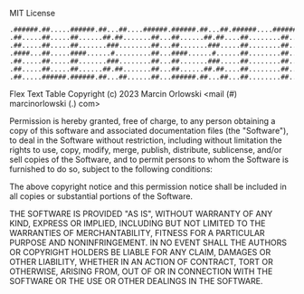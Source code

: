 MIT License

```ascii
.######.##.....######.##...##....######.######.##...##.######....######....#....######..##.....######
.##.....##.....##......##.##.......##...##......##.##....##........##.....###...##...##.##.....##....
.##.....##.....##.......###........##...##.......###.....##........##....##.##..##...##.##.....##....
.####...##.....####......#.........##...####......#......##........##...##...##.######..##.....####..
.##.....##.....##.......###........##...##.......###.....##........##...#######.##...##.##.....##....
.##.....##.....##......##.##.......##...##......##.##....##........##...##...##.##...##.##.....##....
.##.....######.######.##...##......##...######.##...##...##........##...##...##.######..######.######
```

Flex Text Table Copyright (c) 2023 Marcin Orlowski <mail (#) marcinorlowski (.) com>

Permission is hereby granted, free of charge, to any person obtaining a copy of this software and associated documentation
files (the "Software"), to deal in the Software without restriction, including without limitation the rights to use, copy,
modify, merge, publish, distribute, sublicense, and/or sell copies of the Software, and to permit persons to whom the
Software is furnished to do so, subject to the following conditions:

The above copyright notice and this permission notice shall be included in all copies or substantial portions of the Software.

THE SOFTWARE IS PROVIDED "AS IS", WITHOUT WARRANTY OF ANY KIND, EXPRESS OR IMPLIED, INCLUDING BUT NOT LIMITED TO THE WARRANTIES
OF MERCHANTABILITY, FITNESS FOR A PARTICULAR PURPOSE AND NONINFRINGEMENT. IN NO EVENT SHALL THE AUTHORS OR COPYRIGHT HOLDERS BE
LIABLE FOR ANY CLAIM, DAMAGES OR OTHER LIABILITY, WHETHER IN AN ACTION OF CONTRACT, TORT OR OTHERWISE, ARISING FROM, OUT OF OR
IN CONNECTION WITH THE SOFTWARE OR THE USE OR OTHER DEALINGS IN THE SOFTWARE.
